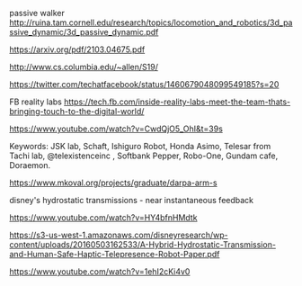 
passive walker 
http://ruina.tam.cornell.edu/research/topics/locomotion_and_robotics/3d_passive_dynamic/3d_passive_dynamic.pdf


https://arxiv.org/pdf/2103.04675.pdf

http://www.cs.columbia.edu/~allen/S19/

https://twitter.com/techatfacebook/status/1460679048099549185?s=20


FB reality labs
https://tech.fb.com/inside-reality-labs-meet-the-team-thats-bringing-touch-to-the-digital-world/


https://www.youtube.com/watch?v=CwdQjO5_OhI&t=39s



Keywords: JSK lab, Schaft, Ishiguro Robot, Honda Asimo, Telesar from Tachi lab, 
@telexistenceinc
, Softbank Pepper, Robo-One, Gundam cafe, Doraemon.


https://www.mkoval.org/projects/graduate/darpa-arm-s

disney's hydrostatic transmissions - near instantaneous feedback

https://www.youtube.com/watch?v=HY4bfnHMdtk

https://s3-us-west-1.amazonaws.com/disneyresearch/wp-content/uploads/20160503162533/A-Hybrid-Hydrostatic-Transmission-and-Human-Safe-Haptic-Telepresence-Robot-Paper.pdf


https://www.youtube.com/watch?v=1ehI2cKi4v0